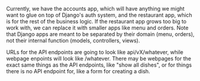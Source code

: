 Currently, we have the accounts app, which will have anything we might want to glue on top of Django's auth system, and the restaurant app, which is for the rest of the business logic. If the restaurant app grows too big to work with, we can replace it with smaller apps like menu and orders. Note that Django apps are meant to be separated by their domain (menu, orders), not their internal function (models, controllers, views).

URLs for the API endpoints are going to look like api/vX/whatever, while webpage enpoints will look like /whatever. There may be webpages for the exact same things as the API endpoints, like "show all dishes", or for things there is no API endpoint for, like a form for creating a dish.

